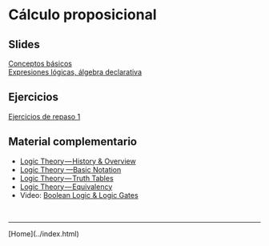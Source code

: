 # Cálculo proposicional


## Slides

[Conceptos básicos](../slides/01.2-Logica.pdf)  
[Expresiones lógicas, álgebra declarativa](../slides/01.3-Logica.pdf)  
<!--
[Diseño de circuitos lógicos](../slides/01.4-DisenoLogico.pdf)
-->


## Ejercicios

[Ejercicios de repaso 1](01-Ejercicios-CalculoProposiciones.pdf)  


## Material complementario

- [Logic Theory — History & Overview](https://blog.usejournal.com/logic-theory-history-overview-35087146b3b7)
- [Logic Theory —Basic Notation](https://towardsdatascience.com/logic-theory-basic-notation-d8cf44cb297b)
- [Logic Theory — Truth Tables](https://towardsdatascience.com/logic-theory-truth-tables-de313f78a16a)
- [Logic Theory — Equivalency](https://towardsdatascience.com/logic-theory-equivalency-f5251af2b549)
- Video: [Boolean Logic & Logic Gates](https://youtu.be/gI-qXk7XojA)


<BR>
<HR>
[Home](../index.html)
<BR>

